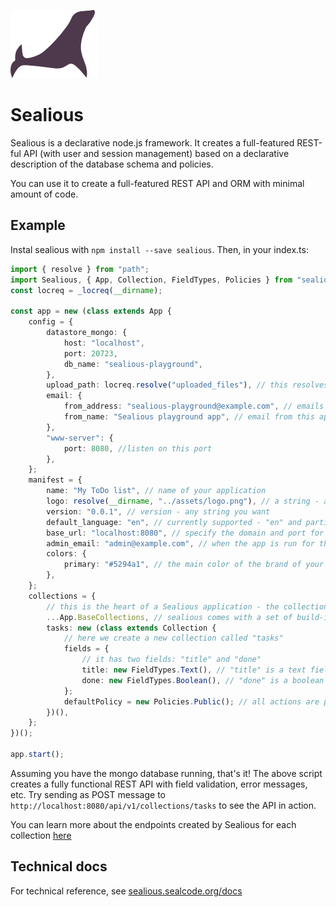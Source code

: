 [![Sealious Logo](./src/assets/logo.png)](http://sealious.github.io/)

# Sealious

Sealious is a declarative node.js framework. It creates a full-featured REST-ful API (with user and session management) based on a declarative description of the database schema and policies.

You can use it to create a full-featured REST API and ORM with minimal amount of code.

## Example

Instal sealious with `npm install --save sealious`. Then, in your index.ts:

```typescript
import { resolve } from "path";
import Sealious, { App, Collection, FieldTypes, Policies } from "sealious";
const locreq = _locreq(__dirname);

const app = new (class extends App {
	config = {
		datastore_mongo: {
			host: "localhost",
			port: 20723,
			db_name: "sealious-playground",
		},
		upload_path: locreq.resolve("uploaded_files"), // this resolves to an `uploaded_files` directory within the root of your project. Uploaded files (images etc) will be stored here
		email: {
			from_address: "sealious-playground@example.com", // emails from this app (login confirmation etc) will be sent from this address
			from_name: "Sealious playground app", // email from this app will be signed with this name
		},
		"www-server": {
			port: 8080, //listen on this port
		},
	};
	manifest = {
		name: "My ToDo list", // name of your application
		logo: resolve(__dirname, "../assets/logo.png"), // a string - absolute path to the application logo
		version: "0.0.1", // version - any string you want
		default_language: "en", // currently supported - "en" and partially "pl"
		base_url: "localhost:8080", // specify the domain and port for the app, as it's seen from outside world. Useful when app is behind a reverse proxy
		admin_email: "admin@example.com", // when the app is run for the first time, an admin account will be created for this email and an activation message will be sent
		colors: {
			primary: "#5294a1", // the main color of the brand of your app
		},
	};
	collections = {
		// this is the heart of a Sealious application - the collections
		...App.BaseCollections, // sealious comes with a set of build-in collections (users, sessions, etc). They have to be included like so OR they can be modified from standard behavior
		tasks: new (class extends Collection {
			// here we create a new collection called "tasks"
			fields = {
				// it has two fields: "title" and "done"
				title: new FieldTypes.Text(), // "title" is a text field
				done: new FieldTypes.Boolean(), // "done" is a boolean field
			};
			defaultPolicy = new Policies.Public(); // all actions are public. That means that anyone, even users that are not logged in, can create, view, edit and delete all tasks stored within this app. This is probably not desired in production, but useful when creating an MVP. Policies are another crucial strenght of Sealious, so read on about them from resources linked below to learn how to limit who can do what
		})(),
	};
})();

app.start();
```

Assuming you have the mongo database running, that's it! The above script creates a fully functional REST API with field validation, error messages, etc. Try sending as POST message to `http://localhost:8080/api/v1/collections/tasks` to see the API in action.

You can learn more about the endpoints created by Sealious for each collection [here](./endpoints.md)

## Technical docs

For technical reference, see [sealious.sealcode.org/docs](https://sealious.sealcode.org/docs)
